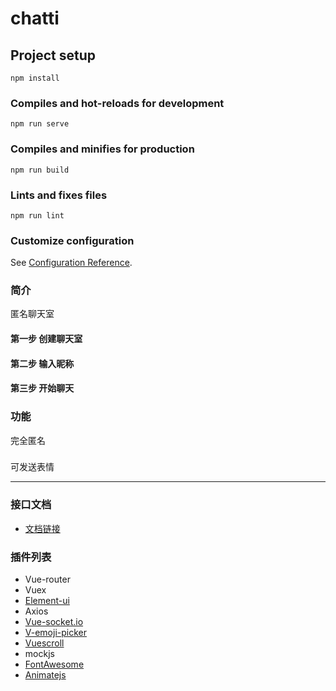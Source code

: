 # chatti

## Project setup
```
npm install
```

### Compiles and hot-reloads for development
```
npm run serve
```

### Compiles and minifies for production
```
npm run build
```

### Lints and fixes files
```
npm run lint
```

### Customize configuration
See [Configuration Reference](https://cli.vuejs.org/config/).

### 简介
匿名聊天室

#### 第一步 创建聊天室
#### 第二步 输入昵称
#### 第三步 开始聊天

### 功能
完全匿名
###
可发送表情
****
### 接口文档
* [文档链接](https://www.showdoc.cc/771889282903906?page_id=4283096614900797)

### 插件列表
* Vue-router
* Vuex
* [Element-ui](https://element.eleme.cn/#/zh-CN)
* Axios
* [Vue-socket.io](https://github.com/MetinSeylan/Vue-Socket.io)
* [V-emoji-picker](https://github.com/joaoeudes7/V-Emoji-Picker#readme)
* [Vuescroll](https://vuescrolljs.yvescoding.org/zh/)
* mockjs
* [FontAwesome](http://www.fontawesome.com.cn/faicons/)
* [Animatejs](http://www.animate.net.cn/)